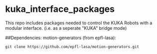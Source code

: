 # kuka_interface_packages
This repo includes packages needed to control the KUKA Robots with a modular interface. (i.e. as a seperate "KUKA" bridge mode)

##Dependencies:
motion-generators (from epfl-lasa):
```
git clone https://github.com/epfl-lasa/motion-generators.git
```
